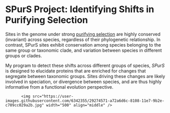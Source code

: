 # SPurS Project: Identifying Shifts in Purifying Selection
Sites in the genome under strong [purifying selection](https://www.nature.com/scitable/topicpage/negative-selection-1136) are highly conserved (invariant) across species, regardless of their phylogenetic relationship. In contrast, SPurS sites exhibit conservation among species belonging to the same group or taxonomic clade, and variation between species in different groups or clades.

My program to detect these shifts across different groups of species, *SPurS* is designed to elucidate proteins that are enriched for changes that segregate between taxonomic groups. Sites driving these changes are likely involved in speciation, or divergence between species, and are thus highly informative from a functional evolution perspective.

           <img src="https://user-images.githubusercontent.com/6342355/29274571-a72a6d6c-8108-11e7-9b2e-c709cc029a2b.jpg" width="500" align="middle" />
